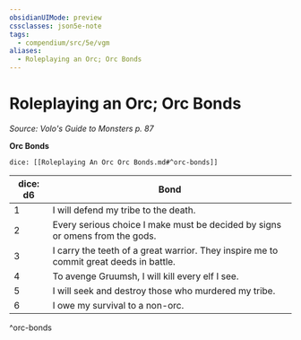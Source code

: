 ```yaml
---
obsidianUIMode: preview
cssclasses: json5e-note
tags:
  - compendium/src/5e/vgm
aliases:
  - Roleplaying an Orc; Orc Bonds
---
```

# Roleplaying an Orc; Orc Bonds
*Source: Volo's Guide to Monsters p. 87* 

**Orc Bonds**

`dice: [[Roleplaying An Orc Orc Bonds.md#^orc-bonds]]`

| dice: d6 | Bond |
|----------|------|
| 1 | I will defend my tribe to the death. |
| 2 | Every serious choice I make must be decided by signs or omens from the gods. |
| 3 | I carry the teeth of a great warrior. They inspire me to commit great deeds in battle. |
| 4 | To avenge Gruumsh, I will kill every elf I see. |
| 5 | I will seek and destroy those who murdered my tribe. |
| 6 | I owe my survival to a non-orc. |
^orc-bonds
